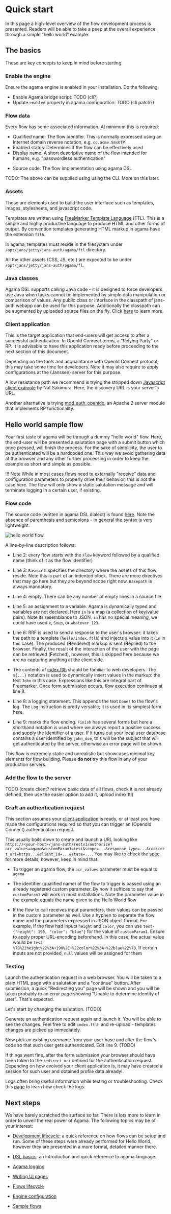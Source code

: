 # Quick start

In this page a high-level overview of the flow development process is presented. Readers will be able to take a peep at the overall experience through a simple "hello world" example.

## The basics

These are key concepts to keep in mind before starting.

### Enable the engine

Ensure the agama engine is enabled in your installation. Do the following:

- Enable Agama bridge script: TODO (cli?)
- Update `enabled` property in agama configuration: TODO (cli patch?)

### Flow data

Every flow has some associated information. At minimum this is required:

- Qualified name: The flow identifer. This is normally expressed using an Internet domain reverse notation, e.g. `co.acme.SmsOTP`
- Enabled status: Determines if the flow can be effectively used
- Display name: A short descriptive name of the flow intended for humans, e.g. "passwordless authentication"
<!-- - Properties: A JSON document often used to supply configuration parameters. If unsure, just use an empty object: `{}` -->
- Source code: The flow implementation using agama DSL

TODO: The above can be supplied using using the CLI. More on this later.

### Assets

These are elements used to build the user interface such as templates, images, stylesheets, and javascript code.

Templates are written using [FreeMarker Template Language](https://freemarker.apache.org/docs/index.html) (FTL). This is a simple and highly productive language to produce HTML and other forms of output. By convention templates generating HTML markup in agama have the extension `ftlh`.

In agama, templates must reside in the filesystem under `/opt/jans/jetty/jans-auth/agama/ftl` directory.

All the other assets (CSS, JS, etc.) are expected to be under `/opt/jans/jetty/jans-auth/agama/fl`.

### Java classes

Agama DSL supports calling Java code - it is designed to force developers use Java when tasks cannot be implemented by simple data manipulation or comparison of values. Any public class or interface in the classpath of jans-auth webapp can be used for this purpose. Additionally the classpath can be augmented by uploaded source files on the fly. Click [here](./java-classpath.md) to learn more. 

### Client application

This is the target application that end-users will get access to after a successful authentication. In OpenId Connect terms, a "Relying Party" or RP. It is advisable to have this application ready before proceeding to the next section of this document.

Depending on the tools and acquaintance with OpenId Connect protocol, this may take some time for developers. Note it may also require to apply configurations at the (Janssen) server for this purpose.

A low resistance path we recommend is trying the stripped down [Javascript client example](https://nat.sakimura.org/2014/12/10/making-a-javascript-openid-connect-client/) by Nat Sakimura. Here, the discovery URL is your server's URL. 

Another alternative is trying [mod_auth_openidc](https://github.com/zmartzone/mod_auth_openidc), an Apache 2 server module that implements RP functionality.

## Hello world sample flow

Your first taste of agama will be through a dummy "hello world" flow. Here, the end-user will be presented a salutation page with a submit button which once pressed, will finish the process. For the sake of simplicity, the user to be authenticated will be a hardcoded one. This way we avoid gathering data at the browser and any other further processing in order to keep the example as short and simple as possible.

!!! Note
    While in most cases flows need to externally "receive" data and configuration parameters to properly drive their behavior, this is not the case here. The flow will only show a static salutation message and will terminate logging in a certain user, if existing.

### Flow code

The source code (written in agama DSL dialect) is found [here](TODO). Note the absence of parenthesis and semicolons - in general the syntax is very lightweight.

![hello world flow](./hello_world.png)

A line-by-line description follows:

- Line 2: every flow starts with the `Flow` keyword followed by a qualified name (think of it as the flow identifier)

- Line 3: `Basepath` specifies the directory where the assets of this flow reside. Note this is part of an indented block. There are more directives that may go here but they are beyond scope right now.  `Basepath` is always mandatory.

- Line 4: empty. There can be any number of empty lines in a source file

- Line 5: an assignment to a variable. Agama is dynamically typed and variables are not declared. Here `in` is a map (a collection of key/value pairs). Note its resemblance to JSON. `in` has no special meaning, we could have used `x`, `Soup`, or `whatever_123`.

- Line 6: RRF is used to send a response to the user's browser: it takes the path to a template (`hello/index.ftlh`) and injects a value into it (`in` in this case). The produced (**R**endered) markup is sent (**R**eplied) to the browser. Finally, the result of the interaction of the user with the page can be retrieved (**F**etched), however, this is skipped here because we are no capturing anything at the client side.

- The contents of [index.ftlh](TODO) should be familiar to web developers. The `${...}` notation is used to dynamically insert values in the markup: the text `John` in this case. Expressions like this are integral part of Freemarker. Once form submission occurs, flow execution continues at line 8.

- Line 8: a logging statement. This appends the text `Done!` to the flow's log. The `Log` instruction is pretty versatile; it is used in its simplest form here.

- Line 9: marks the flow ending. `Finish` has several forms but here a shorthand notation is used where we always report a positive success and supply the identifier of a user. If it turns out your local user database contains a user identified by `john_doe`, this will be the subject that will get authenticated by the server, otherwise an error page will be shown.

This flow is extremely static and unrealistic but showcases minimal key elements for flow building. Please **do not** try this flow in any of your production servers.

### Add the flow to the server

TODO (create client? retrieve basic data of all flows, check it is not already defined, then use the easier option to add it, upload index.ftl)

### Craft an authentication request

This section assumes your [client application](#client-application) is ready, or at least you have made the configurations required so that you can trigger an (OpendId Connect) authentication request.

This usually boils down to create and launch a URL looking like `https://<your-host>/jans-auth/restv1/authorize?acr_values=agama&customParam1=test&scope=...&response_type=...&redirect_uri=https...&client_id=...&state=...`. You may like to check the [spec](https://openid.net/specs/openid-connect-core-1_0.html) for more details, however, keep in mind that:

- To trigger an agama flow, the `acr_values` parameter must be equal to `agama`

- The identifier (qualified name) of the flow to trigger is passed using an already registered custom parameter. By now it suffices to say that `customParam1` will work in most installations. Note the parameter value in the example equals the name given to the Hello World flow

- If the flow to call receives input parameters, their values can be passed in the custom parameter as well. Use a hyphen to separate the flow name and the parameters expressed in JSON object format. For example, if the flow had inputs  `height` and `color`, you can use `test-{"height": 190, "color": "blue"}` for the value of `customParam1`. Ensure to apply proper URL-encoding beforehand. In this case, the actual value would be `test-%7B%22height%22%3A+190%2C+%22color%22%3A+%22blue%22%7D`. If certain inputs are not provided, `null` values will be assigned for them

### Testing

Launch the authentication request in a web browser. You will be taken to a plain HTML page with a salutation and a "continue" button. After submission, a quick "Redirecting you" page will be shown and you will be taken probably to an error page showing "Unable to determine identity of user". That's expected.

Let's start by changing the salutation. (TODO)

Generate an authentication request again and launch it. You will be able to see the changes. Feel free to edit `index.ftlh` and re-upload - templates changes are picked up immediately.

Now pick an existing username from your user base and alter the flow's code so that such user gets authenticated. Edit line 9. (TODO)

If things went fine, after the form submission your browser should have been taken to the `redirect_uri` defined for the authentication request. Depending on how evolved your client application is, it may have created a session for such user and obtained profile data already!.

Logs often bring useful information while testing or troubleshooting. Check this [page](./logging.md) to learn how check the logs. 

## Next steps

We have barely scratched the surface so far. There is lots more to learn in order to unveil the real power of Agama. The following topics may be of your interest:

- [Development lifecycle](./lifecycle.md): a quick reference on how flows can be setup and run. Some of these steps were already performed for Hello World, however they are presented in a more formal, detailed manner there. 

- [DSL basics](./dsl.md): an introduction and quick reference to agama language.

- [Agama logging](./logging.md)

- [Writing UI pages](./ui-pages.md)

- [Flows lifecycle](./flows-lifecycle.md)

- [Engine configuration](./engine-config.md)

- [Sample flows](./samples.md)
